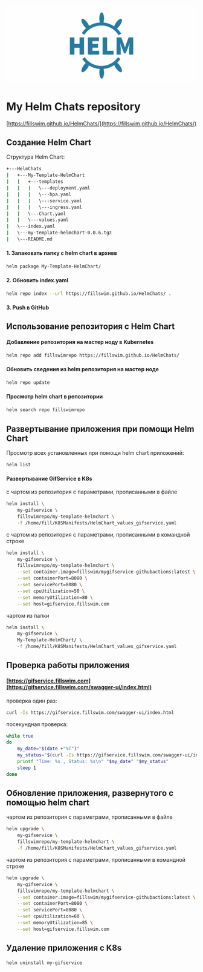 ![Helm](images/Helm_new.png)

# My Helm Chats repository

[https://fillswim.github.io/HelmChats/](https://fillswim.github.io/HelmChats/)

## Создание Helm Chart

Структура Helm Chart:
```bash
+---HelmChats 
|   +---My-Template-HelmChart 
|   |   +---templates 
|   |   |   \---deployment.yaml 
|   |   |   \---hpa.yaml 
|   |   |   \---service.yaml 
|   |   |   \---ingress.yaml 
|   |   \---Chart.yaml 
|   |   \---values.yaml 
|   \---index.yaml 
|   \---my-template-helmchart-0.0.6.tgz 
|   \---README.md
```

#### 1. Запаковать папку с helm chart в архивв
```bash
helm package My-Template-HelmChart/
```

#### 2. Обновить index.yaml
```bash
helm repo index --url https://fillswim.github.io/HelmChats/ .
```
#### 3. Push в GitHub


## Использование репозитория с Helm Chart

#### Добавление репозитория на мастер ноду в Kubernetes
```bash
helm repo add fillswimrepo https://fillswim.github.io/HelmChats/
```

#### Обновить сведения из helm репозитория на мастер ноде
```bash
helm repo update
```

#### Просмотр helm chart в репозитории
```bash
helm search repo fillswimrepo
```

## Развертывание приложения при помощи Helm Chart

Просмотр всех установленных при помощи helm chart приложений:
```bash
helm list
```

#### Развертывание GifService в K8s 
с чартом из репозитория с параметрами, прописанными в файле
```bash
helm install \
	my-gifservice \
	fillswimrepo/my-template-helmchart \
	-f /home/fill/K8SManifests/HelmChart_values_gifservice.yaml
```

с чартом из репозитория с параметрами, прописанными в командной строке
```bash
helm install \
	my-gifservice \
	fillswimrepo/my-template-helmchart \
	--set container.image=fillswim/mygifservice-githubactions:latest \
	--set containerPort=8080 \
	--set servicePort=8080 \
	--set cpuUtilization=50 \
	--set memoryUtilization=80 \
	--set host=gifservice.fillswim.com
```

чартом из папки
```bash
helm install \
	my-gifservice \
	My-Template-HelmChart/ \
	-f /home/fill/K8SManifests/HelmChart_values_gifservice.yaml
```

## Проверка работы приложения

#### [https://gifservice.fillswim.com](https://gifservice.fillswim.com/swagger-ui/index.html)

проверка один раз:
```bash
curl -Is https://gifservice.fillswim.com/swagger-ui/index.html
```

посекундная проверка:
```bash
while true
do
	my_date="$(date +"%T")"
	my_status="$(curl -Is https://gifservice.fillswim.com/swagger-ui/index.html | head -n 1)"
    printf "Time: %s , Status: %s\n" "$my_date" "$my_status"
    sleep 1
done
```

## Обновление приложения, развернутого с помощью helm chart

чартом из репозитория с параметрами, прописанными в файле
```bash
helm upgrade \
	my-gifservice \
	fillswimrepo/my-template-helmchart \
	-f /home/fill/K8SManifests/HelmChart_values_gifservice.yaml
```

чартом из репозитория с параметрами, прописанными в командной строке
```bash
helm upgrade \
	my-gifservice \
	fillswimrepo/my-template-helmchart \
	--set container.image=fillswim/mygifservice-githubactions:latest \
	--set containerPort=8080 \
	--set servicePort=8080 \
	--set cpuUtilization=60 \
	--set memoryUtilization=85 \
	--set host=gifservice.fillswim.com
```

## Удаление приложения с K8s

```bash
helm uninstall my-gifservice
```